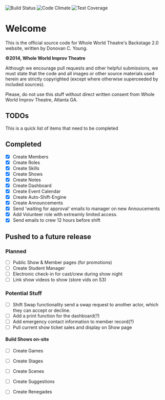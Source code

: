 ![Build Status](https://travis-ci.org/wwit-atl/backstage.svg?branch=production)
![Code Climate](https://codeclimate.com/github/wwit-atl/backstage/badges/gpa.svg)
![Test Coverage](https://codeclimate.com/github/wwit-atl/backstage/badges/coverage.svg)

# Welcome

This is the official source code for Whole World Theatre's Backstage 2.0 website, written by Donovan C. Young.

**&copy;2014, Whole World Improv Theatre**

Although we encourage pull requests and other helpful submissions, we must state that the code and all images or other
source materials used herein are strictly copyrighted (except where otherwise superceeded by included sources).

Please, do not use this stuff without direct written consent from Whole World Improv Theatre, Atlanta GA.

TODOs
-----

This is a quick list of items that need to be completed

Completed
---------

 - [X] Create Members
 - [X] Create Roles
 - [X] Create Skills
 - [X] Create Shows
 - [X] Create Notes
 - [X] Create Dashboard
 - [X] Create Event Calendar
 - [X] Create Auto-Shift-Engine
 - [X] Create Announcements
 - [X] Send 'waiting for approval' emails to manager on new Annoucements
 - [X] Add Volunteer role with extreamly limited access.
 - [X] Send emails to crew 12 hours before shift

Pushed to a future release
--------------------------

### Planned
 - [ ] Public Show & Member pages (for promotions)
 - [ ] Create Student Manager
 - [ ] Electronic check-in for cast/crew during show night
 - [ ] Link show videos to show (store vids on S3)

### Potential Stuff

 - [ ] Shift Swap functionality
       send a swap request to another actor, which they can accept or decline.
 - [ ] Add a print function for the dashboard(?)
 - [ ] Add emergency contact information to member record(?)
 - [ ] Pull current show ticket sales and display on Show page
 
#### Build Shows on-site
 - [ ] Create Games
 - [ ] Create Stages
 - [ ] Create Scenes
 - [ ] Create Suggestions
 - [ ] Create Renegades



